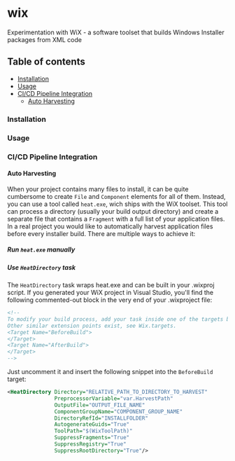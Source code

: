 # wix #
Experimentation with WiX - a software toolset that builds Windows Installer packages from XML code

## Table of contents ##
* [Installation](#installation)
* [Usage](#usage)
* [CI/CD Pipeline Integration](#ci_cd_pipeline_integration)
  * [Auto Harvesting](#auto_harvesting)

### Installation ###

### Usage ###

### CI/CD Pipeline Integration ###

#### Auto Harvesting ####
When your project contains many files to install, it can be quite cumbersome to create `File` and `Component` elements for all of them. Instead, you can use a tool called `heat.exe`, wich ships with the WiX toolset. This tool can process a directory (usually your build output directory) and create a separate file that contains a `Fragment` with a full list of your application files.
In a real project you would like to automatically harvest application files before every installer build. 
There are multiple ways to achieve it:

##### Run `heat.exe` manually #####

##### Use `HeatDirectory` task #####
The `HeatDirectory` task wraps heat.exe and can be built in your .wixproj script. 
If you generated your WiX project in Visual Studio, you'll find the following commented-out block in the very end of your .wixproject file:
```xml
<!--
To modify your build process, add your task inside one of the targets below and uncomment it.
Other similar extension points exist, see Wix.targets.
<Target Name="BeforeBuild">
</Target>
<Target Name="AfterBuild">
</Target>
-->
```
Just uncomment it and insert the following snippet into the `BeforeBuild` target:
```xml
<HeatDirectory Directory="RELATIVE_PATH_TO_DIRECTORY_TO_HARVEST"
               PreprocessorVariable="var.HarvestPath"
               OutputFile="OUTPUT_FILE_NAME"
               ComponentGroupName="COMPONENT_GROUP_NAME"
               DirectoryRefId="INSTALLFOLDER"
               AutogenerateGuids="True"
               ToolPath="$(WixToolPath)"
               SuppressFragments="True"
               SuppressRegistry="True"
               SuppressRootDirectory="True"/>
```
